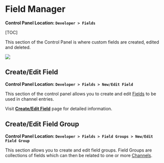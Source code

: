 <!--
    This source file is part of the open source project
    ExpressionEngine User Guide (https://github.com/ExpressionEngine/ExpressionEngine-User-Guide)

    @link      https://expressionengine.com/
    @copyright Copyright (c) 2003-2020, Packet Tide, LLC (https://packettide.com)
    @license   https://expressionengine.com/license Licensed under Apache License, Version 2.0
-->

# Field Manager

**Control Panel Location: `Developer > Fields`**

[TOC]

This section of the Control Panel is where custom fields are created, edited and deleted.

![](_images/cp-field-manager.png)

## Create/Edit Field

**Control Panel Location: `Developer > Fields > New/Edit Field`**

This section of the control panel allows you to create and edit [Fields](/fieldtypes/overview.md) to be used in channel entries.

Visit [**Create/Edit Field**](control-panel/field-manager/edit-field.md) page for detailed information.


## Create/Edit Field Group

**Control Panel Location: `Developer > Fields > Field Groups > New/Edit Field Group`**

This section allows you to create and edit field groups. Field Groups are collections of fields which can then be related to one or more [Channels](control-panel/channels.md#fields-tab).

